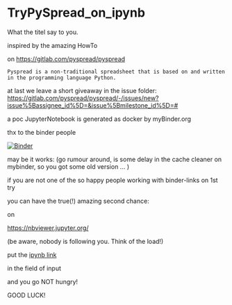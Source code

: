 # TryPySpread_on_ipynb

What the titel say to you.

inspired by the amazing HowTo 

on https://gitlab.com/pyspread/pyspread

`Pyspread is a non-traditional spreadsheet that is based on and written in the programming language Python.`

at last we leave a short giveaway in the issue folder:
https://gitlab.com/pyspread/pyspread/-/issues/new?issue%5Bassignee_id%5D=&issue%5Bmilestone_id%5D=#

a poc JupyterNotebook is generated as docker by myBinder.org

thx  to the binder people 

[![Binder](https://mybinder.org/badge_logo.svg)](https://mybinder.org/v2/gh/pflegende/TryPySpread_on_ipynb/1e88e29?filepath=https%3A%2F%2Fgithub.com%2Fpflegende%2FTryPySpread_on_ipynb%2Fblob%2Fmaster%2FTryPySpread_on_ipynb.ipynb)

may be it works:
(go rumour around, is some delay in the cache cleaner on mybinder, so you got some old version ... )
 
 if you are not one of the so happy people working with binder-links on 1st try
 
 you can have the true(!)
 amazing second chance:
 
 on 
 
  https://nbviewer.jupyter.org/
 
 (be aware, nobody is following you. Think of the load!)
 

 
 put the 
 [ipynb link ](https://github.com/pflegende/TryPySpread_on_ipynb/blob/master/TryPySpread_on_ipynb.ipynb)
 
 in the field of input
 
 and you go NOT hungry!
 
 GOOD LUCK!
